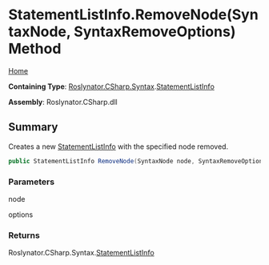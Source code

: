# StatementListInfo\.RemoveNode\(SyntaxNode, SyntaxRemoveOptions\) Method

[Home](../../../../../README.md)

**Containing Type**: [Roslynator.CSharp.Syntax](../../README.md)\.[StatementListInfo](../README.md)

**Assembly**: Roslynator\.CSharp\.dll

## Summary

Creates a new [StatementListInfo](../README.md) with the specified node removed\.

```csharp
public StatementListInfo RemoveNode(SyntaxNode node, SyntaxRemoveOptions options)
```

### Parameters

node



options



### Returns

Roslynator\.CSharp\.Syntax\.[StatementListInfo](../README.md)

